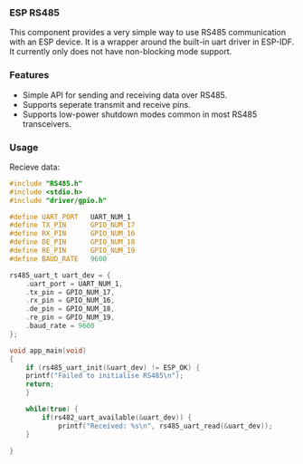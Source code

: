 ### ESP RS485
This component provides a very simple way to use RS485 communication with an ESP device. It is a wrapper around the built-in uart driver in ESP-IDF. It currently only does not have non-blocking mode support.

### Features
- Simple API for sending and receiving data over RS485.
- Supports seperate transmit and receive pins.
- Supports low-power shutdown modes common in most RS485 transceivers.
  
### Usage
Recieve data:
```c
#include "RS485.h"
#include <stdio.h>
#include "driver/gpio.h"

#define UART_PORT   UART_NUM_1
#define TX_PIN      GPIO_NUM_17
#define RX_PIN      GPIO_NUM_16
#define DE_PIN      GPIO_NUM_18
#define RE_PIN      GPIO_NUM_19
#define BAUD_RATE   9600

rs485_uart_t uart_dev = {
    .uart_port = UART_NUM_1,
    .tx_pin = GPIO_NUM_17,
    .rx_pin = GPIO_NUM_16,
    .de_pin = GPIO_NUM_18,
    .re_pin = GPIO_NUM_19,
    .baud_rate = 9600
};

void app_main(void)
{
    if (rs485_uart_init(&uart_dev) != ESP_OK) {
    printf("Failed to initialise RS485\n");
    return;
    }

    while(true) {
        if(rs482_uart_available(&uart_dev)) {
            printf("Received: %s\n", rs485_uart_read(&uart_dev));
    }
    
}
```